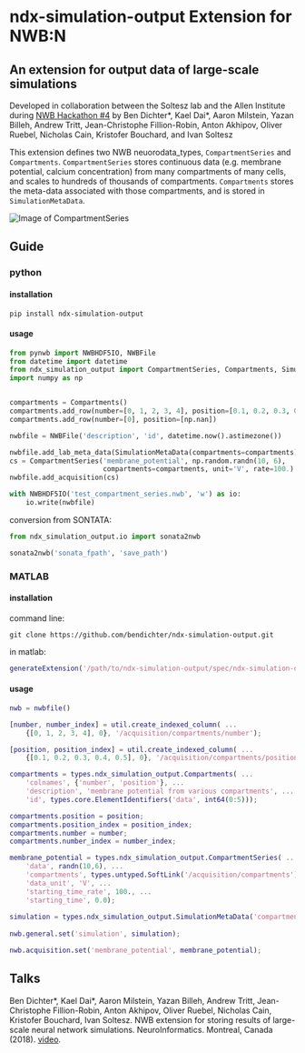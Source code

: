 # ndx-simulation-output Extension for NWB:N

## An extension for output data of large-scale simulations
 Developed in collaboration between the Soltesz lab and the Allen Institute during [NWB Hackathon #4](https://github.com/NeurodataWithoutBorders/nwb_hackathons/tree/master/HCK04_2018_Seattle/Projects/NetworkOutput) by Ben Dichter*, Kael Dai*, Aaron Milstein, Yazan Billeh, Andrew Tritt, Jean-Christophe Fillion-Robin, Anton Akhipov, Oliver Ruebel, Nicholas Cain, Kristofer Bouchard, and Ivan Soltesz

This extension defines two NWB neuorodata_types, `CompartmentSeries` and `Compartments`. `CompartmentSeries` stores continuous data (e.g. membrane potential, calcium concentration) from many compartments of many cells, and scales to hundreds of thousands of compartments. `Compartments` stores the meta-data associated with those compartments, and is stored in `SimulationMetaData`.

![Image of CompartmentSeries](multicompartment_schema_1.png)


## Guide
### python
#### installation
```
pip install ndx-simulation-output
```

#### usage
```python
from pynwb import NWBHDF5IO, NWBFile
from datetime import datetime
from ndx_simulation_output import CompartmentSeries, Compartments, SimulationMetaData
import numpy as np


compartments = Compartments()
compartments.add_row(number=[0, 1, 2, 3, 4], position=[0.1, 0.2, 0.3, 0.4, 0.5])
compartments.add_row(number=[0], position=[np.nan])

nwbfile = NWBFile('description', 'id', datetime.now().astimezone())

nwbfile.add_lab_meta_data(SimulationMetaData(compartments=compartments))
cs = CompartmentSeries('membrane_potential', np.random.randn(10, 6),
                       compartments=compartments, unit='V', rate=100.)
nwbfile.add_acquisition(cs)

with NWBHDF5IO('test_compartment_series.nwb', 'w') as io:
    io.write(nwbfile)
```

conversion from SONTATA:
```python
from ndx_simulation_output.io import sonata2nwb

sonata2nwb('sonata_fpath', 'save_path')
```

### MATLAB
#### installation

command line:
```
git clone https://github.com/bendichter/ndx-simulation-output.git
```

in matlab:
```matlab
generateExtension('/path/to/ndx-simulation-output/spec/ndx-simulation-output.namespace.yaml');
```

#### usage
```matlab
nwb = nwbfile()

[number, number_index] = util.create_indexed_column( ...
    {[0, 1, 2, 3, 4], 0}, '/acquisition/compartments/number');

[position, position_index] = util.create_indexed_column( ...
    {[0.1, 0.2, 0.3, 0.4, 0.5], 0}, '/acquisition/compartments/position');

compartments = types.ndx_simulation_output.Compartments( ...
    'colnames', {'number', 'position'}, ...
    'description', 'membrane potential from various compartments', ...
    'id', types.core.ElementIdentifiers('data', int64(0:5)));

compartments.position = position;
compartments.position_index = position_index;
compartments.number = number;
compartments.number_index = number_index;

membrane_potential = types.ndx_simulation_output.CompartmentSeries( ...
    'data', randn(10,6), ...
    'compartments', types.untyped.SoftLink('/acquisition/compartments'), ...
    'data_unit', 'V', ...
    'starting_time_rate', 100., ...
    'starting_time', 0.0);
    
simulation = types.ndx_simulation_output.SimulationMetaData('compartments', compartments);
    
nwb.general.set('simulation', simulation);

nwb.acquisition.set('membrane_potential', membrane_potential);
```

## Talks
Ben Dichter*, Kael Dai*, Aaron Milstein, Yazan Billeh, Andrew Tritt, Jean-Christophe Fillion-Robin, Anton Akhipov, Oliver Ruebel, Nicholas Cain, Kristofer Bouchard, Ivan Soltesz. NWB extension for storing results of large-scale neural network simulations. NeuroInformatics. Montreal, Canada (2018). [video](https://www.youtube.com/watch?v=uuYQW0EE2GY).
